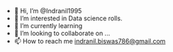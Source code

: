 - 👋 Hi, I’m @Indranil1995
- 👀 I’m interested in Data science rolls.
- 🌱 I’m currently learning 
- 💞️ I’m looking to collaborate on ...
- 📫 How to reach me indranil.biswas786@gmail.com

<!---
Indranil1995/Indranil1995 is a ✨ special ✨ repository because its `README.md` (this file) appears on your GitHub profile.
You can click the Preview link to take a look at your changes.
--->
